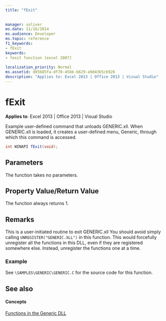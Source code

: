 ```yaml
---
title: "fExit"
 
 
manager: soliver
ms.date: 11/16/2014
ms.audience: Developer
ms.topic: reference
f1_keywords:
- fExit
keywords:
- fexit function [excel 2007]
 
localization_priority: Normal
ms.assetid: d85685fa-df70-45bb-b629-a9d43b5cb926
description: "Applies to: Excel 2013 | Office 2013 | Visual Studio"
---
```


# fExit

 **Applies to**: Excel 2013 | Office 2013 | Visual Studio 
  
Example user-defined command that unloads GENERIC.xll. When GENERIC.xll is loaded, it creates a user-defined menu, Generic, through which this command is accessed. 
  
```cs
int WINAPI fExit(void);
```

## Parameters

The function takes no parameters.
  
## Property Value/Return Value

The function always returns 1.
  
## Remarks

This is a user-initiated routine to exit GENERIC.xll You should avoid simply calling  `UNREGISTER("GENERIC.XLL")` in this function. This would forcefully unregister all the functions in this DLL, even if they are registered somewhere else. Instead, unregister the functions one at a time. 
  
### Example

See  `\SAMPLES\GENERIC\GENERIC.C` for the source code for this function. 
  
## See also

#### Concepts

[Functions in the Generic DLL](functions-in-the-generic-dll.md)

